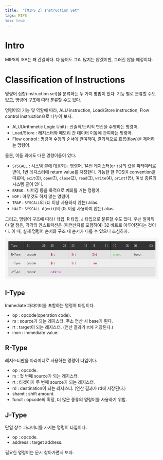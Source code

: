 ```yaml
---
title:  "[MIPS 2] Instruction Set"
tags: MIPS
toc: true
---
```


# Intro
MIPS의 ISA는 꽤 간결하다. 다 읊어도 그리 많지는 않겠지만, 그러진 않을 예정이다.


# Classification of Instructions
명령어 집합(instruction set)을 분류하는 두 가지 방법이 있다. 기능 별로 분류할 수도 있고, 명령어 구조에 따라 분류할 수도 있다.

명령어의 기능 및 역할에 따라, ALU instruction, Load/Store instruction, Flow control instruction으로 나누어 보자. 

- ALU(Arithmetic Logic Unit) : 산술적/논리적 연산을 수행하는 명령어.
- Load/Store : 레지스터와 메모리 간 데이터 이동에 관여하는 명령어.
- Flow control : 명령어 수행의 순서에 관여하여, 결과적으로 흐름(flow)을 제어하는 명령어.

물론, 이들 외에도 다른 명령어들이 있다.

- `SYSCALL` : 시스템 콜에 대응되는 명령어. 14번 레지스터(or `t6`)의 값을 파라미터로 받아, 1번 레지스터에 return value를 저장한다. 가능한 한 POSIX convention을 따르며, `exit`(0), `open`(1), `close`(2), `read`(3), `write`(4), `printf`(5),  여섯 종류의 시스템 콜이 있다.
- `BREAK` : 디버깅 등을 목적으로 예외를 거는 명령어.
- `NOP` : 아무것도 하지 않는 명령어.
- `TRAP` : `SYSCALL`의 (더 이상 사용하지 않는) alias.
- `HALT` : `SYSCALL 0`(`exit`)의 (더 이상 사용하지 않는) alias.

그리고, 명령어 구조에 따라 I 타입, R 타입, J 타입으로 분류할 수도 있다. 우선 알아둬야 할 점은, 각각의 인스트럭션은 (피연산자를 포함하여) 32 비트로 이루어진다는 것이다. 이 때, 실제 명령어 순서와 구조 내 순서가 다를 수 있으니 조심하자.

![](/imgs/mips/mips1.png)

## I-Type
Immediate 파라미터를 포함하는 명령어 타입이다.

- op : opcode(operation code).
- rs : source가 되는 레지스터. 주소 연산 시 base가 된다.
- rt : target이 되는 레지스터. (연산 결과가 rt에 저장된다.)
- imm : immediate value.

## R-Type
레지스터만을 파라미터로 사용하는 명령어 타입이다.

- op : opcode.
- rs : 첫 번째 source가 되는 레지스터.
- rt : 타겟이자 두 번째 source가 되는 레지스터.
- rd : destination이 되는 레지스터. (연산 결과가 rd에 저장된다.)
- shamt : shift amount.
- funct : opcode의 확장, 더 많은 종류의 명령어를 사용하기 위함.

## J-Type
단일 상수 파라미터를 가지는 명령어 타입이다.

- op : opcode.
- address : target address.


필요한 명령어는 문서 찾아가면서 보자.

 

